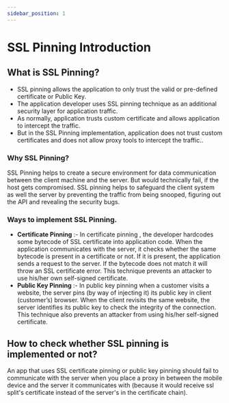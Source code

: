 ```yaml
---
sidebar_position: 1
---
```


# SSL Pinning Introduction

## What is SSL Pinning?

- SSL pinning allows the application to only trust the valid or pre-defined certificate or Public
    Key.
- The application developer uses SSL pinning technique as an additional security layer for
    application traffic.
- As normally, application trusts custom certificate and allows application to
    intercept the traffic.
- But in the SSL Pinning implementation, application does not trust custom certificates and
    does not allow proxy tools to intercept the
    traffic..

### Why SSL Pinning?

SSL Pinning helps to create a secure environment for data communication between the client
machine and the server. But would technically fail, if the host gets compromised. SSL pinning
helps to safeguard the client system as well the server by preventing the traffic from being
snooped, figuring out the API and revealing the security bugs.

### Ways to implement SSL Pinning.

- **Certificate Pinning** :- In certificate pinning , the developer hardcodes some bytecode of SSL
    certificate into application code. When the application communicates with the server, it
    checks whether the same bytecode is present in a certificate or not. If it is present, the
    application sends a request to the server. If the bytecode does not match it will throw an SSL
    certificate error. This technique prevents an attacker to use his/her own self-signed
    certificate.
- **Public Key Pinning** :- In public key pinning when a customer visits a website, the server pins
    (by way of injecting it) its public key in client (customer’s) browser. When the client revisits
    the same website, the server identifies its public key to check the integrity of the
    connection. This technique also prevents an attacker from using his/her self-signed
    certificate.

## How to check whether SSL pinning is implemented or not?

An app that uses SSL certificate pinning or public key pinning should fail to communicate with
the server when you place a proxy in between the mobile device and the server it communicates
with (because it would receive ssl split's certificate instead of the server's in the certificate
chain).
